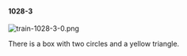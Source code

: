 #### 1028-3
![train-1028-3-0.png](https://github.com/lil-lab/nlvr/raw/master/nlvr/train/images/42/train-1028-3-0.png "train-1028-3-0.png")

There is a box with two circles and a yellow triangle.